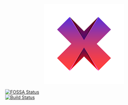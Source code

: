<p align="center"><img src="https://github.com/AXErunners/media/raw/master/axe-logo256.png"/></p>

[![FOSSA Status](https://app.fossa.io/api/projects/git%2Bgithub.com%2FAXErunners%2Faxe.svg?type=shield)](https://app.fossa.io/projects/git%2Bgithub.com%2FAXErunners%2Faxe?ref=badge_shield)<br />
[![Build Status](https://travis-ci.org/AXErunners/axe.svg?branch=master)](https://travis-ci.org/AXErunners/axe)<br />
